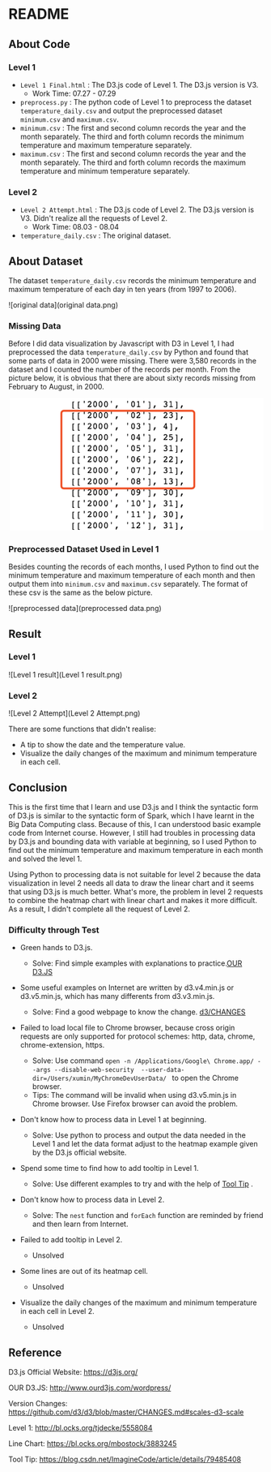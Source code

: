 # README

## About Code

### Level 1

- `Level 1 Final.html` : The D3.js code of Level 1. The D3.js version is V3. 
  - Work Time: 07.27 - 07.29
- `preprocess.py` : The python code of Level 1 to preprocess the dataset `temperature_daily.csv` and output the preprocessed dataset `minimum.csv` and `maximum.csv`.
- `minimum.csv` : The first and second column records the year and the month separately. The third and forth column records the minimum temperature and maximum temperature separately.
- `maximum.csv` : The first and second column records the year and the month separately. The third and forth column records the maximum temperature and minimum temperature separately. 

### Level 2

- `Level 2 Attempt.html` : The D3.js code of Level 2. The D3.js version is V3. Didn't realize all the requests of Level 2.
  - Work Time: 08.03 - 08.04
- `temperature_daily.csv` : The original dataset.

## About Dataset

The dataset `temperature_daily.csv` records the minimum temperature and maximum temperature of each day in ten years (from 1997 to 2006).

![original data](original data.png)

### Missing Data

Before I did data visualization by Javascript with D3 in Level 1, I had preprocessed the data `temperature_daily.csv` by Python and found that some parts of data in 2000 were missing.  There were 3,580 records in the dataset and I counted the number of the records per month. From the picture below, it is obvious that there are about sixty records missing from February to August, in 2000.

![datamissing](datamissing.png)       

### Preprocessed Dataset Used in Level 1

Besides counting the records of each months, I used Python to find out the minimum temperature and maximum temperature of each month and then output them into `minimum.csv` and `maximum.csv` separately. The format of these csv is the same as the below picture.

![preprocessed data](preprocessed data.png)

## Result

### Level 1

![Level 1 result](Level 1 result.png)

### Level 2

![Level 2 Attempt](Level 2 Attempt.png)

There are some functions that didn't realise:

- A tip to show the date and the temperature value.
- Visualize the daily changes of the maximum and minimum temperature in each cell.

## Conclusion

This is the first time that I learn and use D3.js and I think the syntactic form of D3.js is similar to the syntactic form of Spark, which I have learnt in the Big Data Computing class. Because of this, I can understood basic example code from Internet course. However, I still had troubles in processing data by D3.js and  bounding data with variable at beginning, so I used Python to find out the minimum temperature and maximum temperature in each month and solved the level 1.

Using Python to processing data is not suitable for level 2 because the data visualization in level 2 needs all data to draw the linear chart and it seems that using D3.js is much better. What's more, the problem in level 2 requests to combine the heatmap chart with linear chart and makes it more difficult. As a result, I didn't complete all the request of Level 2.

### Difficulty through Test

- Green hands to D3.js.
  - Solve: Find simple examples with explanations to practice.[OUR D3.JS](http://www.ourd3js.com/wordpress/)

- Some useful examples on Internet are written by d3.v4.min.js or d3.v5.min.js, which has many differents from d3.v3.min.js.
  - Solve: Find a good webpage to know the change. [d3/CHANGES](https://github.com/d3/d3/blob/master/CHANGES.md#scales-d3-scale) 
- Failed to load local file to Chrome browser, because cross origin requests are only supported for protocol schemes: http, data, chrome, chrome-extension, https.
  - Solve: Use command `open -n /Applications/Google\ Chrome.app/ --args --disable-web-security  --user-data-dir=/Users/xumin/MyChromeDevUserData/ ` to open the Chrome browser. 
  - Tips: The command will be invalid when using d3.v5.min.js in Chrome browser. Use Firefox browser can avoid the problem.
- Don't know how to process data in Level 1 at beginning.
  - Solve: Use python to process and output the data needed in the Level 1 and let the data format adjust to the heatmap example given by the D3.js official website.
- Spend some time to find how to add tooltip in Level 1.
  - Solve: Use different examples to try and with the help of [Tool Tip](https://blog.csdn.net/ImagineCode/article/details/79485408) .
- Don't know how to process data in Level 2.
  - Solve: The `nest` function and `forEach` function are reminded by friend and then learn from Internet.
- Failed to add tooltip in Level 2.
  - Unsolved
- Some lines are out of its heatmap cell.
  - Unsolved
- Visualize the daily changes of the maximum and minimum temperature in each cell in Level 2.
  - Unsolved

## Reference

D3.js Official Website: https://d3js.org/

OUR D3.JS: http://www.ourd3js.com/wordpress/

Version Changes: https://github.com/d3/d3/blob/master/CHANGES.md#scales-d3-scale

Level 1: http://bl.ocks.org/tjdecke/5558084

Line Chart: https://bl.ocks.org/mbostock/3883245

Tool Tip: https://blog.csdn.net/ImagineCode/article/details/79485408



